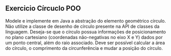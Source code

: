 ## Exercicio Círcuclo POO

Modele e implemente em Java a abstração do elemento geométrico círculo. Não utilize a
classe de desenho de círculo presente na API de classes da linguagem. Deseja-se que o círculo
possua informações de posicionamento no plano cartesiano (coordenadas não-negativas no
eixo X e Y) dados por um ponto central, além do raio associado. Deve ser possível calcular a área
do círculo, o comprimento da circunferência e mudar a posição do círculo.



